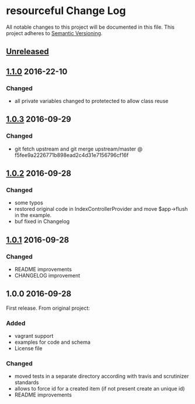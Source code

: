 # resourceful Change Log
All notable changes to this project will be documented in this file.
This project adheres to [Semantic Versioning](http://semver.org/).

## [Unreleased]

## [1.1.0] 2016-22-10

### Changed

- all private variables changed to protetected to allow class reuse


## [1.0.3] 2016-09-29

### Changed

- git fetch upstream and  git merge upstream/master @ f5fee9a2226771b898ead2c4d31e7156796cf16f

## [1.0.2] 2016-09-28

### Changed

- some typos
- restored original code in IndexControllerProvider and move $app->flush in the example.
- buf fixed in Changelog


## [1.0.1] 2016-09-28

### Changed

- README improvements
- CHANGELOG improvement

## 1.0.0 2016-09-28

First release. From original project:

### Added

- vagrant support
- examples for code and schema
- License file

### Changed

- moved tests in a separate directory according with travis and scrutinizer standards
- allows to force id for a created item (if not present create an unique id)
- README improvements


[Unreleased]: https://github.com/e-artspace/resourceful/compare/1.1.0...HEAD
[1.1.0]: https://github.com/e-artspace/resourceful/compare/1.0.3...1.1.0
[1.0.3]: https://github.com/e-artspace/resourceful/compare/1.0.2...1.0.3
[1.0.2]: https://github.com/e-artspace/resourceful/compare/1.0.1...1.0.2
[1.0.1]: https://github.com/e-artspace/resourceful/compare/1.0.0...1.0.1


